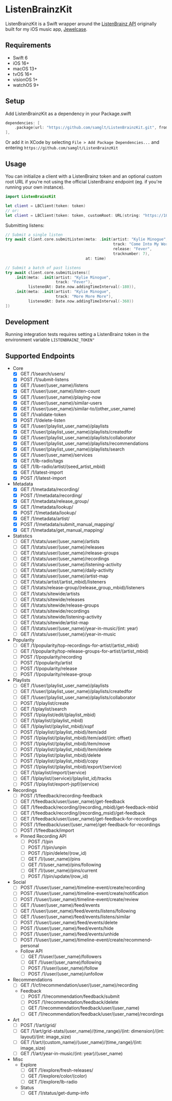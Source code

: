 # ListenBrainzKit

ListenBrainzKit is a Swift wrapper around the [ListenBrainz API](https://listenbrainz.readthedocs.io/en/latest/users/api/index.html) originally built for my iOS music app, [Jewelcase](https://apps.apple.com/us/app/jewelcase/id6642683626).

## Requirements
- Swift 6
- iOS 16+
- macOS 13+
- tvOS 16+
- visionOS 1+
- watchOS 9+

## Setup

Add ListenBrainzKit as a dependency in your Package.swift

```swift
dependencies: [
    .package(url: "https://github.com/samglt/ListenBrainzKit.git", from: "0.1.0"),
],
```

Or add it in XCode by selecting `File > Add Package Dependencies...` and entering `https://github.com/samglt/ListenBrainzKit`

## Usage

You can initialize a client with a ListenBrainz token and an optional custom root URL if you're not using the official ListenBrainz endpoint (eg. if you're running your own instance).

```swift
import ListenBrainzKit

let client = LBClient(token: token)
// or:
let client = LBClient(token: token, customRoot: URL(string: "https://10.0.0.10:1234")!)
```

Submitting listens:

```swift
// Submit a single listen
try await client.core.submitListen(meta: .init(artist: "Kylie Minogue",
                                               track: "Come Into My World",
                                               release: "Fever",
                                               tracknumber: 7),
                                   at: time)

// Submit a batch of past listens
try await client.core.submitListens([
    .init(meta: .init(artist: "Kylie Minogue",
                      track: "Fever"),
          listenedAt: Date.now.addingTimeInterval(-180)),
    .init(meta: .init(artist: "Kylie Minogue",
                      track: "More More More"),
          listenedAt: Date.now.addingTimeInterval(-360))
])
```

## Development

Running integration tests requires setting a ListenBrainz token in the environment variable `LISTENBRAINZ_TOKEN"`

## Supported Endpoints

- Core
  - [x] GET  /1/search/users/
  - [x] POST /1/submit-listens
  - [x] GET  /1/user/(user_name)/listens
  - [x] GET  /1/user/(user_name)/listen-count
  - [x] GET  /1/user/(user_name)/playing-now
  - [x] GET  /1/user/(user_name)/similar-users
  - [x] GET  /1/user/(user_name)/similar-to/(other_user_name)
  - [x] GET  /1/validate-token
  - [x] POST /1/delete-listen
  - [x] GET  /1/user/(playlist_user_name)/playlists
  - [x] GET  /1/user/(playlist_user_name)/playlists/createdfor
  - [x] GET  /1/user/(playlist_user_name)/playlists/collaborator
  - [x] GET  /1/user/(playlist_user_name)/playlists/recommendations
  - [x] GET  /1/user/(playlist_user_name)/playlists/search
  - [x] GET  /1/user/(user_name)/services
  - [x] GET  /1/lb-radio/tags
  - [x] GET  /1/lb-radio/artist/(seed_artist_mbid)
  - [x] GET  /1/latest-import
  - [x] POST /1/latest-import
- Metadata
  - [x] GET  /1/metadata/recording/
  - [x] POST /1/metadata/recording/
  - [x] GET  /1/metadata/release_group/
  - [x] GET  /1/metadata/lookup/
  - [x] POST /1/metadata/lookup/
  - [x] GET  /1/metadata/artist/
  - [x] POST /1/metadata/submit_manual_mapping/
  - [x] GET  /1/metadata/get_manual_mapping/
- Statistics
  - [ ] GET  /1/stats/user/(user_name)/artists
  - [ ] GET  /1/stats/user/(user_name)/releases
  - [ ] GET  /1/stats/user/(user_name)/release-groups
  - [ ] GET  /1/stats/user/(user_name)/recordings
  - [ ] GET  /1/stats/user/(user_name)/listening-activity
  - [ ] GET  /1/stats/user/(user_name)/daily-activity
  - [ ] GET  /1/stats/user/(user_name)/artist-map
  - [ ] GET  /1/stats/artist/(artist_mbid)/listeners
  - [ ] GET  /1/stats/release-group/(release_group_mbid)/listeners
  - [ ] GET  /1/stats/sitewide/artists
  - [ ] GET  /1/stats/sitewide/releases
  - [ ] GET  /1/stats/sitewide/release-groups
  - [ ] GET  /1/stats/sitewide/recordings
  - [ ] GET  /1/stats/sitewide/listening-activity
  - [ ] GET  /1/stats/sitewide/artist-map
  - [ ] GET  /1/stats/user/(user_name)/year-in-music/(int: year)
  - [ ] GET  /1/stats/user/(user_name)/year-in-music
- Popularity
  - [ ] GET  /1/popularity/top-recordings-for-artist/(artist_mbid)
  - [ ] GET  /1/popularity/top-release-groups-for-artist/(artist_mbid)
  - [ ] POST /1/popularity/recording
  - [ ] POST /1/popularity/artist
  - [ ] POST /1/popularity/release
  - [ ] POST /1/popularity/release-group
- Playlists
  - [ ] GET  /1/user/(playlist_user_name)/playlists
  - [ ] GET  /1/user/(playlist_user_name)/playlists/createdfor
  - [ ] GET  /1/user/(playlist_user_name)/playlists/collaborator
  - [ ] POST /1/playlist/create
  - [ ] GET  /1/playlist/search
  - [ ] POST /1/playlist/edit/(playlist_mbid)
  - [ ] GET  /1/playlist/(playlist_mbid)
  - [ ] GET  /1/playlist/(playlist_mbid)/xspf
  - [ ] POST /1/playlist/(playlist_mbid)/item/add
  - [ ] POST /1/playlist/(playlist_mbid)/item/add/(int: offset)
  - [ ] POST /1/playlist/(playlist_mbid)/item/move
  - [ ] POST /1/playlist/(playlist_mbid)/item/delete
  - [ ] POST /1/playlist/(playlist_mbid)/delete
  - [ ] POST /1/playlist/(playlist_mbid)/copy
  - [ ] POST /1/playlist/(playlist_mbid)/export/(service)
  - [ ] GET  /1/playlist/import/(service)
  - [ ] GET  /1/playlist/(service)/(playlist_id)/tracks
  - [ ] POST /1/playlist/export-jspf/(service)
- Recordings
  - [ ] POST /1/feedback/recording-feedback
  - [ ] GET  /1/feedback/user/(user_name)/get-feedback
  - [ ] GET  /1/feedback/recording/(recording_mbid)/get-feedback-mbid
  - [ ] GET  /1/feedback/recording/(recording_msid)/get-feedback
  - [ ] GET  /1/feedback/user/(user_name)/get-feedback-for-recordings
  - [ ] POST /1/feedback/user/(user_name)/get-feedback-for-recordings
  - [ ] POST /1/feedback/import
  - Pinned Recording API
    - [ ] POST /1/pin
    - [ ] POST /1/pin/unpin
    - [ ] POST /1/pin/delete/(row_id)
    - [ ] GET  /1/(user_name)/pins
    - [ ] GET  /1/(user_name)/pins/following
    - [ ] GET  /1/(user_name)/pins/current
    - [ ] POST /1/pin/update/(row_id)
- Social
  - [ ] POST /1/user/(user_name)/timeline-event/create/recording
  - [ ] POST /1/user/(user_name)/timeline-event/create/notification
  - [ ] POST /1/user/(user_name)/timeline-event/create/review
  - [ ] GET  /1/user/(user_name)/feed/events
  - [ ] GET  /1/user/(user_name)/feed/events/listens/following
  - [ ] GET  /1/user/(user_name)/feed/events/listens/similar
  - [ ] POST /1/user/(user_name)/feed/events/delete
  - [ ] POST /1/user/(user_name)/feed/events/hide
  - [ ] POST /1/user/(user_name)/feed/events/unhide
  - [ ] POST /1/user/(user_name)/timeline-event/create/recommend-personal
  - Follow API
    - [ ] GET  /1/user/(user_name)/followers
    - [ ] GET  /1/user/(user_name)/following
    - [ ] POST /1/user/(user_name)/follow
    - [ ] POST /1/user/(user_name)/unfollow
- Recommendations
  - [ ] GET  /1/cf/recommendation/user/(user_name)/recording
  - Feedback
    - [ ] POST /1/recommendation/feedback/submit
    - [ ] POST /1/recommendation/feedback/delete
    - [ ] GET  /1/recommendation/feedback/user/(user_name)
    - [ ] GET  /1/recommendation/feedback/user/(user_name)/recordings
- Art
  - [ ] POST /1/art/grid/
  - [ ] GET  /1/art/grid-stats/(user_name)/(time_range)/(int: dimension)/(int: layout)/(int: image_size)
  - [ ] GET  /1/art/(custom_name)/(user_name)/(time_range)/(int: image_size)
  - [ ] GET  /1/art/year-in-music/(int: year)/(user_name)
- Misc
  - Explore
    - [ ] GET  /1/explore/fresh-releases/
    - [ ] GET  /1/explore/color/(color)
    - [ ] GET  /1/explore/lb-radio
  - Status
    - [ ] GET  /1/status/get-dump-info

